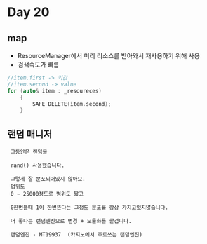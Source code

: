﻿# Day 20
## map
- ResourceManager에서 미리 리소스를 받아와서 재사용하기 위해 사용
- 검색속도가 빠름
``` cpp
//item.first -> 키값
//item.second -> value
for (auto& item : _resoureces)
	{
		SAFE_DELETE(item.second);
	}
```

## 랜덤 매니저
```
 그동안은 랜덤을

 rand() 사용했습니다.

 그렇게 잘 분포되어있지 않아요.
 범위도 
 0 ~ 25000정도로 범위도 짧고

 0한번뜰때 1이 한번뜬다는 그정도 분포를 항상 가지고있지않습니다.

 더 좋다는 랜덤엔진으로 변경 + 모듈화를 할겁니다.

 랜덤엔진 - MT19937  (카지노에서 주로쓰는 랜덤엔진)
```
